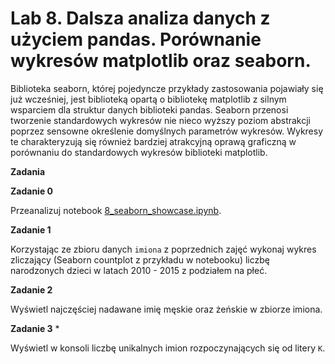 # **Lab 8. Dalsza analiza danych z użyciem pandas. Porównanie wykresów matplotlib oraz seaborn.**

Biblioteka seaborn, której pojedyncze przykłady zastosowania pojawiały się już wcześniej, jest biblioteką opartą o bibliotekę matplotlib z silnym wsparciem dla struktur danych biblioteki pandas. Seaborn przenosi tworzenie standardowych wykresów nie nieco wyższy poziom abstrakcji poprzez sensowne określenie domyślnych parametrów wykresów. Wykresy te charakteryzują się również bardziej atrakcyjną oprawą graficzną w porównaniu do standardowych wykresów biblioteki matplotlib.


**Zadania**

**Zadanie 0**

Przeanalizuj notebook [8_seaborn_showcase.ipynb](8_seaborn_showcase.ipynb).

**Zadanie 1**

Korzystając ze zbioru danych `imiona` z poprzednich zajęć wykonaj wykres zliczający (Seaborn countplot z przykładu w notebooku) liczbę narodzonych dzieci w latach 2010 - 2015 z podziałem na płeć.

**Zadanie 2**

Wyświetl najczęściej nadawane imię męskie oraz żeńskie w zbiorze imiona.

**Zadanie 3** *

Wyświetl w konsoli liczbę unikalnych imion rozpoczynających się od litery `K`.




